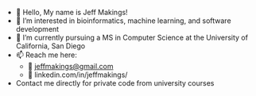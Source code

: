 - 👋 Hello, My name is Jeff Makings! 
- 👀 I’m interested in bioinformatics, machine learning, and software development
- 🌱 I’m currently pursuing a MS in Computer Science at the University of California, San Diego
- 📫 Reach me here: 
  - 📧  jeffmakings@gmail.com
  - 🔵  linkedin.com/in/jeffmakings/
- Contact me directly for private code from university courses
